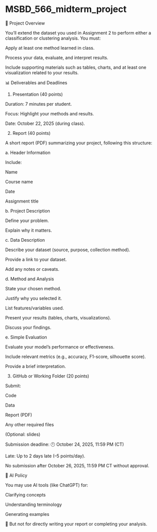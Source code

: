 # MSBD_566_midterm_project
🧠 Project Overview

You’ll extend the dataset you used in Assignment 2 to perform either a classification or clustering analysis.
You must:

Apply at least one method learned in class.

Process your data, evaluate, and interpret results.

Include supporting materials such as tables, charts, and at least one visualization related to your results.

📊 Deliverables and Deadlines
1. Presentation (40 points)

Duration: 7 minutes per student.

Focus: Highlight your methods and results.

Date: October 22, 2025 (during class).

2. Report (40 points)

A short report (PDF) summarizing your project, following this structure:

a. Header Information

Include:

Name

Course name

Date

Assignment title

b. Project Description

Define your problem.

Explain why it matters.

c. Data Description

Describe your dataset (source, purpose, collection method).

Provide a link to your dataset.

Add any notes or caveats.

d. Method and Analysis

State your chosen method.

Justify why you selected it.

List features/variables used.

Present your results (tables, charts, visualizations).

Discuss your findings.

e. Simple Evaluation

Evaluate your model’s performance or effectiveness.

Include relevant metrics (e.g., accuracy, F1-score, silhouette score).

Provide a brief interpretation.

3. GitHub or Working Folder (20 points)

Submit:

Code

Data

Report (PDF)

Any other required files

(Optional: slides)

Submission deadline:
🕛 October 24, 2025, 11:59 PM (CT)

Late: Up to 2 days late (–5 points/day).

No submission after October 26, 2025, 11:59 PM CT without approval.

🤖 AI Policy

You may use AI tools (like ChatGPT) for:

Clarifying concepts

Understanding terminology

Generating examples

🚫 But not for directly writing your report or completing your analysis.
